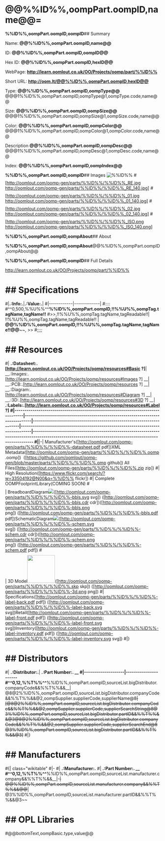 
# @@%%ID%%,oompPart.oompID,name@@=

**%%ID%%,oompPart.oompID,oompID**## Summary
 
Name: __@@%%ID%%,oompPart.oompID,name@@__

ID: __@@%%ID%%,oompPart.oompID,oompID@@__

Hex ID: __@@%%ID%%,oompPart.oompID,hexID@@__

WebPage: __http://learn.oomlout.co.uk/OO/Projects/oomp/part/%%ID%%__

Short URL: __http://oom.lt/@@%%ID%%,oompPart.oompID,hexID@@__


Type: __@@%%ID%%,oompPart.oompID,oompType@@__ @@@1%%ID%%,oompPart.oompID,oompType@1,oompType.code,name@@ 

Size: __@@%%ID%%,oompPart.oompID,oompSize@@__ @@@1%%ID%%,oompPart.oompID,oompSize@1,oompSize.code,name@@ 

Color: __@@%%ID%%,oompPart.oompID,oompColor@@__ @@@1%%ID%%,oompPart.oompID,oompColor@1,oompColor.code,name@@ 

Description __@@%%ID%%,oompPart.oompID,oompDesc@@__ @@@1%%ID%%,oompPart.oompID,oompDesc@1,oompDesc.code,name@@ 

Index: __@@%%ID%%,oompPart.oompID,oompIndex@@__


**%%ID%%,oompPart.oompID,oompID**## Images
![%%ID%%](http://oomlout.com/oomp-gen/parts/%%ID%%/%%ID%%_420.jpg)
#$$%%ID%%_RE.jpg$$<span class="plainlinks">[http://oomlout.com/oomp-gen/parts/%%ID%%/%%ID%%_RE.jpg http://oomlout.com/oomp-gen/parts/%%ID%%/%%ID%%_RE_140.jpg]</span>
#$$%%ID%%_01.jpg$$<span class="plainlinks">[http://oomlout.com/oomp-gen/parts/%%ID%%/%%ID%%_01.jpg http://oomlout.com/oomp-gen/parts/%%ID%%/%%ID%%_01_140.jpg]</span>
#$$%%ID%%_02.jpg$$<span class="plainlinks">[http://oomlout.com/oomp-gen/parts/%%ID%%/%%ID%%_02.jpg http://oomlout.com/oomp-gen/parts/%%ID%%/%%ID%%_02_140.jpg]</span>
#$$%%ID%%_ISO.png$$<span class="plainlinks">[http://oomlout.com/oomp-gen/parts/%%ID%%/%%ID%%_ISO.png http://oomlout.com/oomp-gen/parts/%%ID%%/%%ID%%_ISO_140.png]</span>

**%%ID%%,oompPart.oompID,oompAbout**## About

**%%ID%%,oompPart.oompID,oompAbout**@@%%ID%%,oompPart.oompID,oompAbout@@

**%%ID%%,oompPart.oompID,oompID**## Full Details

 http://learn.oomlout.co.uk/OO/Projects/oomp/part/%%ID%%

# ## Specifications


#|__.:Info:.__|__.:Value:.__|
#|------------|-------------|
#::::
#^^0,500,%%U%%^^**%%ID%%,oompPart.oompID,!!%%U%%,oompTag.tagName,tagName!!**
#>>,!!%%U%%,oompTag.tagName,tagReadable!!| !!%%U%%,oompTag.tagName,tagReadable!! | __@@%%ID%%,oompPart.oompID,!!%%U%%,oompTag.tagName,tagName!!@@__~~, >>
#;;;;

# ## Resources

#| __.:Datasheet:.[http://learn.oomlout.co.uk/OO/Projects/oomp/resources#Basic ?]__| __.:Images:.[http://learn.oomlout.co.uk/OO/Projects/oomp/resources#Images ?] __| __.:PCB:.[http://learn.oomlout.co.uk/OO/Projects/oomp/resources ?] __| __.:Diagram:.[http://learn.oomlout.co.uk/OO/Projects/oomp/resources#Diagram ?] __| __.:3D:.[http://learn.oomlout.co.uk/OO/Projects/oomp/resources#3D ?] __| __.:Labels:.[http://learn.oomlout.co.uk/OO/Projects/oomp/resources#Label ?] 
#|---------------------------------------------------------------------------------|--------------------------------------------------------------------------------|----------------------------------------------------------------------|----------------------------------------------------------------------------------|---------------------------------------------------------------------------------------------------------------------------------------------------------
#|__|-| Manufacturer's([http://oomlout.com/oomp-gen/parts/%%ID%%/%%ID%%-datasheet.pdf pdf])XML Metadata([http://oomlout.com/oomp-gen/parts/%%ID%%/%%ID%%.oomp .oomp])&nbsp;&nbsp;([https://github.com/oomlout/oomp-gen/blob/master/parts/%%ID%%/%%ID%%.omp github])	All Files([http://oomlout.com/oomp-gen/parts/%%ID%%/%%ID%%.zip zip])
#| High Resolution([https://www.flickr.com/search/?w=33504192@N00&q=%%ID%% flickr])
#| Complete OOMPFootprintLibrary(COMING SOON)
#$$%%ID%%-schem.png$$ | BreadboardDiagram<html><a href="http://oomlout.com/oomp-gen/parts/%%ID%%/%%ID%%-bbls.png"><img src="http://oomlout.com/oomp-gen/parts/%%ID%%/%%ID%%-bbls_90.png"></a></html>([http://oomlout.com/oomp-gen/parts/%%ID%%/%%ID%%-bbls.svg svg])&nbsp;([http://oomlout.com/oomp-gen/parts/%%ID%%/%%ID%%-bbls.cdr cdr])([http://oomlout.com/oomp-gen/parts/%%ID%%/%%ID%%-bbls.png png])&nbsp;([http://oomlout.com/oomp-gen/parts/%%ID%%/%%ID%%-bbls.pdf pdf])SchematicDiagram<html><a href="http://oomlout.com/oomp-gen/parts/%%ID%%/%%ID%%-schem.png"><img src="http://oomlout.com/oomp-gen/parts/%%ID%%/%%ID%%-schem_90.png"></a></html>([http://oomlout.com/oomp-gen/parts/%%ID%%/%%ID%%-schem.svg svg])&nbsp;([http://oomlout.com/oomp-gen/parts/%%ID%%/%%ID%%-schem.cdr cdr])([http://oomlout.com/oomp-gen/parts/%%ID%%/%%ID%%-schem.png png])&nbsp;([http://oomlout.com/oomp-gen/parts/%%ID%%/%%ID%%-schem.pdf pdf])
#$$%%ID%%.skp$$| 3D Model<html><a href="http://oomlout.com/oomp-gen/parts/%%ID%%/%%ID%%-3d.png"><img width="90" height="*" src="http://oomlout.com/oomp-gen/parts/%%ID%%/%%ID%%-3d_140.png"></a></html>([http://oomlout.com/oomp-gen/parts/%%ID%%/%%ID%%.skp skp])&nbsp;([http://oomlout.com/oomp-gen/parts/%%ID%%/%%ID%%-3d.png png])
#| Specifications([http://oomlout.com/oomp-gen/parts/%%ID%%/%%ID%%-label-back.pdf pdf])&nbsp;([http://oomlout.com/oomp-gen/parts/%%ID%%/%%ID%%-label-back.svg svg])Retail([http://oomlout.com/oomp-gen/parts/%%ID%%/%%ID%%-label-front.pdf pdf])&nbsp;([http://oomlout.com/oomp-gen/parts/%%ID%%/%%ID%%-label-front.svg svg])Inventory([http://oomlout.com/oomp-gen/parts/%%ID%%/%%ID%%-label-inventory.pdf pdf])&nbsp;([http://oomlout.com/oomp-gen/parts/%%ID%%/%%ID%%-label-inventory.svg svg])
#|}

# ## Distributors

#| __.:Distributor:.__| __.:Part Number:. __
#|--------------------|----------------------
#^^0,12,%%T%%^^__%%ID%%,oompPart.oompID,sourceList.bigDistributor.companyCode&&%%T%%&&__| @8@2%%ID%%,oompPart.oompID,sourceList.bigDistributor.companyCode&&%%T%%&&@2,oompSupplier.supplierCode,supplierName@8~~| [@8@2%%ID%%,oompPart.oompID,sourceList.bigDistributor.companyCode&&%%T%%&&@2,oompSupplier.supplierCode,supplierSearchString@8@3%%ID%%,oompPart.oompID,sourceList.bigDistributor.partID&&%%T%%&&@3@8@2%%ID%%,oompPart.oompID,sourceList.bigDistributor.companyCode&&%%T%%&&@2,oompSupplier.supplierCode,supplierSearchEnd@8 @3%%ID%%,oompPart.oompID,sourceList.bigDistributor.partID&&%%T%%&&@3]~~
#|}


# ## Manufacturers
#{| class="wikitable"
#|-
#| __.:Manufacturer:.__
#| __.:Part Number:. __
#^^0,12,%%T%%^^__%%ID%%,oompPart.oompID,sourceList.manufacturer.company&&%%T%%&&__|-~~| @@%%ID%%,oompPart.oompID,sourceList.manufacturer.company&&%%T%%&&@@~~| @3%%ID%%,oompPart.oompID,sourceList.manufacturer.partID&&%%T%%&&@3~~

# ## OPL Libraries



#@@bottomText,oompBasic.type,value@@

